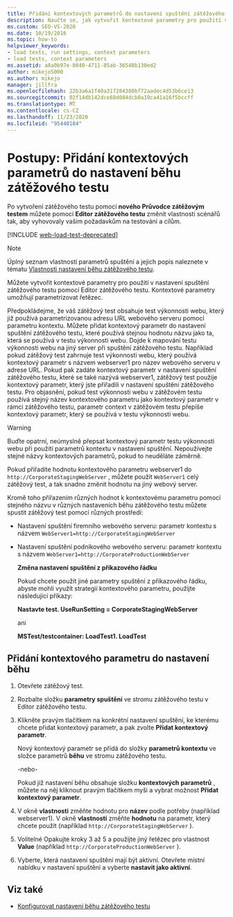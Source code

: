 ```yaml
---
title: Přidání kontextových parametrů do nastavení spuštění zátěžového testu
description: Naučte se, jak vytvořit kontextové parametry pro použití v nastavení spuštění zátěžového testu pomocí Editor zátěžového testu, které umožňují parametrizovat řetězec.
ms.custom: SEO-VS-2020
ms.date: 10/19/2016
ms.topic: how-to
helpviewer_keywords:
- load tests, run settings, context parameters
- load tests, context parameters
ms.assetid: a8a0b97e-8040-4711-85ab-36548b130ed2
author: mikejo5000
ms.author: mikejo
manager: jillfra
ms.openlocfilehash: 22b3a6a1f40a317284380bf72aadec4d53b6ce13
ms.sourcegitcommit: 02f14db142dce68d084dcb0a19ca41a16f5bccff
ms.translationtype: MT
ms.contentlocale: cs-CZ
ms.lasthandoff: 11/23/2020
ms.locfileid: "95440184"
---
```

# <a name="how-to-add-context-parameters-to-a-load-test-run-setting"></a>Postupy: Přidání kontextových parametrů do nastavení běhu zátěžového testu

Po vytvoření zátěžového testu pomocí **nového Průvodce zátěžovým testem** můžete pomocí **Editor zátěžového testu** změnit vlastnosti scénářů tak, aby vyhovovaly vašim požadavkům na testování a cílům.

[!INCLUDE [web-load-test-deprecated](includes/web-load-test-deprecated.md)]

> [!NOTE]
> Úplný seznam vlastností parametrů spuštění a jejich popis naleznete v tématu [Vlastnosti nastavení běhu zátěžového testu](../test/load-test-run-settings-properties.md).

Můžete vytvořit kontextové parametry pro použití v nastavení spuštění zátěžového testu pomocí Editor zátěžového testu. Kontextové parametry umožňují parametrizovat řetězec.

Předpokládejme, že váš zátěžový test obsahuje test výkonnosti webu, který již používá parametrizovanou adresu URL webového serveru pomocí parametru kontextu. Můžete přidat kontextový parametr do nastavení spuštění zátěžového testu, které používá stejnou hodnotu názvu jako ta, která se používá v testu výkonnosti webu. Dojde k mapování testu výkonnosti webu na jiný server při spuštění zátěžového testu. Například pokud zátěžový test zahrnuje test výkonnosti webu, který používá kontextový parametr s názvem webserver1 pro název webového serveru v adrese URL. Pokud pak zadáte kontextový parametr v nastavení spuštění zátěžového testu, které se také nazývá webserver1, zátěžový test použije kontextový parametr, který jste přiřadili v nastavení spuštění zátěžového testu. Pro objasnění, pokud test výkonnosti webu v zátěžovém testu používá stejný název kontextového parametru jako kontextový parametr v rámci zátěžového testu, parametr context v zátěžovém testu přepíše kontextový parametr, který se používá v testu výkonnosti webu.

> [!WARNING]
> Buďte opatrní, neúmyslně přepsat kontextový parametr testu výkonnosti webu při použití parametrů kontextu v nastavení spuštění. Nepoužívejte stejné názvy kontextových parametrů, pokud to neuděláte záměrně.

Pokud přiřadíte hodnotu kontextového parametru webserver1 do `http://CorporateStagingWebServer` , můžete použít `WebServer1` celý zátěžový test, a tak snadno změnit hodnotu na jiný webový server.

Kromě toho přiřazením různých hodnot k kontextovému parametru pomocí stejného názvu v různých nastaveních běhu zátěžového testu můžete spustit zátěžový test pomocí různých prostředí:

- Nastavení spuštění firemního webového serveru: parametr kontextu s názvem `WebServer1=http://CorporateStagingWebServer`

- Nastavení spuštění podnikového webového serveru: parametr kontextu s názvem `WebServer1=http://CorporateProductionWebServer`

  **Změna nastavení spuštění z příkazového řádku**

  Pokud chcete použít jiné parametry spuštění z příkazového řádku, abyste mohli využít strategii kontextového parametru, použijte následující příkazy:

  **Nastavte test. UseRunSetting = CorporateStagingWebServer**

  ani

  **MSTest/testcontainer: LoadTest1. LoadTest**

## <a name="to-add-a-context-parameter-to-a-run-setting"></a>Přidání kontextového parametru do nastavení běhu

1. Otevřete zátěžový test.

2. Rozbalte složku **parametry spuštění** ve stromu zátěžového testu v Editor zátěžového testu.

3. Klikněte pravým tlačítkem na konkrétní nastavení spuštění, ke kterému chcete přidat kontextový parametr, a pak zvolte **Přidat kontextový parametr**.

     Nový kontextový parametr se přidá do složky **parametrů kontextu** ve složce parametrů **běhu** ve stromu zátěžového testu.

     -nebo-

     Pokud již nastavení běhu obsahuje složku **kontextových parametrů** , můžete na něj kliknout pravým tlačítkem myši a vybrat možnost **Přidat kontextový parametr**.

4. V okně **vlastnosti** změňte hodnotu pro **název** podle potřeby (například webserver1). V okně **vlastnosti** změňte **hodnotu** na parametr, který chcete použít (například `http://CorporateStagingWebServer` ).

5. Volitelné Opakujte kroky 3 až 5 a použijte jiný řetězec pro vlastnost **Value** (například `http://CorporateProductionWebServer` ).

6. Vyberte, která nastavení spuštění mají být aktivní. Otevřete místní nabídku v nastavení spuštění a vyberte **nastavit jako aktivní**.

## <a name="see-also"></a>Viz také

- [Konfigurovat nastavení běhu zátěžového testu](../test/configure-load-test-run-settings.md)
